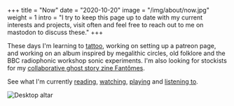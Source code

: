 +++
title = "Now"
date = "2020-10-20"
image = "/img/about/now.jpg"
weight = 1
intro = "I try to keep this page up to date with my current interests and projects, visit often and feel free to reach out to me on mastodon to discuss these."
+++

These days I'm learning to [tattoo](/tattoo), working on setting up a patreon page, and working on an album inspired by megalithic circles, old folklore and the BBC radiophonic workshop sonic experiments. I'm also looking for stockists for my [collaborative ghost story zine Fantômes](https://fantomeszine.com).

See what I'm currently [reading](/about/reading/), [watching](/about/watching/), [playing](/about/playing/) and [listening to](/about/listening/).

![Desktop altar](/img/about/now.jpg "Desktop altar")
